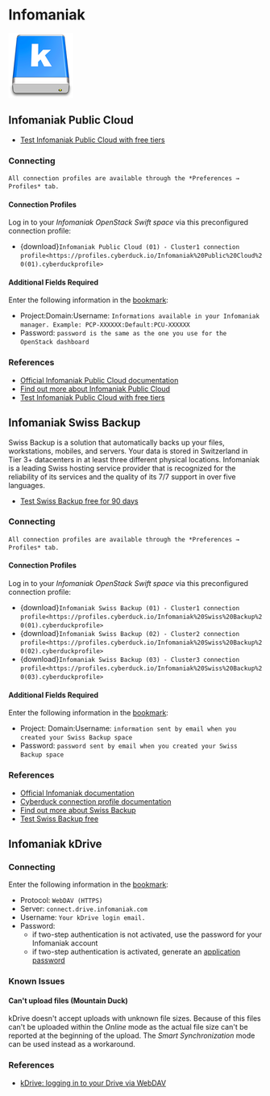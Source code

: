 Infomaniak
====

![Infomaniak Drive Icon](_images/blue-128.png)

## Infomaniak Public Cloud

- [Test Infomaniak Public Cloud with free tiers](https://www.infomaniak.com/en/hosting/public-cloud)

### Connecting

```{note}
All connection profiles are available through the *Preferences → Profiles* tab.
```

#### Connection Profiles

Log in to your *Infomaniak OpenStack Swift space* via this preconfigured connection profile:

- {download}`Infomaniak Public Cloud (01) - Cluster1 connection profile<https://profiles.cyberduck.io/Infomaniak%20Public%20Cloud%20(01).cyberduckprofile>`

#### Additional Fields Required

Enter the following information in the [bookmark](../../cyberduck/bookmarks.md):

- Project:Domain:Username: `Informations available in your Infomaniak manager. Example: PCP-XXXXXX:Default:PCU-XXXXXX`
- Password: `password is the same as the one you use for the OpenStack dashboard`

### References
- [Official Infomaniak Public Cloud documentation](https://docs.infomaniak.cloud)
- [Find out more about Infomaniak Public Cloud](https://www.infomaniak.com/en/hosting/public-cloud)
- [Test Infomaniak Public Cloud with free tiers](https://www.infomaniak.com/en/hosting/public-cloud)

## Infomaniak Swiss Backup

Swiss Backup is a solution that automatically backs up your files, workstations, mobiles, and servers. Your data is stored in Switzerland in Tier 3+ datacenters in at least three different physical locations. Infomaniak is a leading Swiss hosting service provider that is recognized for the reliability of its services and the quality of its 7/7 support in over five languages.

- [Test Swiss Backup free for 90 days](https://www.infomaniak.com/en/swiss-backup)

### Connecting

```{note}
All connection profiles are available through the *Preferences → Profiles* tab.
```

#### Connection Profiles

Log in to your *Infomaniak OpenStack Swift space* via this preconfigured connection profile:

- {download}`Infomaniak Swiss Backup (01) - Cluster1 connection profile<https://profiles.cyberduck.io/Infomaniak%20Swiss%20Backup%20(01).cyberduckprofile>`
- {download}`Infomaniak Swiss Backup (02) - Cluster2 connection profile<https://profiles.cyberduck.io/Infomaniak%20Swiss%20Backup%20(02).cyberduckprofile>`
- {download}`Infomaniak Swiss Backup (03) - Cluster3 connection profile<https://profiles.cyberduck.io/Infomaniak%20Swiss%20Backup%20(03).cyberduckprofile>`

#### Additional Fields Required

Enter the following information in the [bookmark](../../cyberduck/bookmarks.md):

- Project: Domain:Username: `information sent by email when you created your Swiss Backup space`
- Password: `password sent by email when you created your Swiss Backup space`

### References
- [Official Infomaniak documentation](https://www.infomaniak.com/en/support/faq/2284/startup-guide-swiss-backup)
- [Cyberduck connection profile documentation](https://www.infomaniak.com/en/support/faq/2282/swiss-backup-backing-up-files-with-cyberduck)
- [Find out more about Swiss Backup](https://www.infomaniak.com/en/swiss-backup)
- [Test Swiss Backup free](https://www.infomaniak.com/en/swiss-backup)

## Infomaniak kDrive

### Connecting

Enter the following information in the [bookmark](../../cyberduck/bookmarks.md):

- Protocol: `WebDAV (HTTPS)`
- Server: `connect.drive.infomaniak.com`
- Username: `Your kDrive login email.`
- Password:
	- if two-step authentication is not activated, use the password for your Infomaniak account
	- if two-step authentication is activated, generate an [application password](https://manager.infomaniak.com/v3/profile/application-password)

### Known Issues

#### Can't upload files (Mountain Duck)

kDrive doesn't accept uploads with unknown file sizes. Because of this files can't be uploaded within the *Online* mode as the actual file size can't be reported at the beginning of the upload. The *Smart Synchronization* mode can be used instead as a workaround.

### References

- [kDrive: logging in to your Drive via WebDAV](https://www.infomaniak.com/en/support/faq/2409/kdrive-logging-in-to-your-drive-via-webdav)

